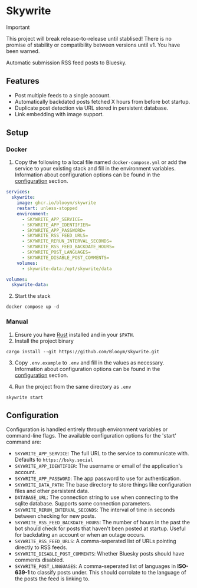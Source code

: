 # Skywrite

> [!IMPORTANT]
> This project will break release-to-release until stablised! There is no
> promise of stability or compatibility between versions until v1. You have been
> warned.

Automatic submission RSS feed posts to Bluesky.

## Features

- Post multiple feeds to a single account.
- Automatically backdated posts fetched X hours from before bot startup.
- Duplicate post detection via URL stored in persistent database.
- Link embedding with image support.

## Setup

### Docker

1. Copy the following to a local file named `docker-compose.yml` or add the
   service to your existing stack and fill in the environment variables.
   Information about configuration options can be found in the
   [configuration](#configuration) section.

```yml
services:
  skywrite:
    image: ghcr.io/blooym/skywrite
    restart: unless-stopped
    environment:
      - SKYWRITE_APP_SERVICE=
      - SKYWRITE_APP_IDENTIFIER=
      - SKYWRITE_APP_PASSWORD=
      - SKYWRITE_RSS_FEED_URLS=
      - SKYWRITE_RERUN_INTERVAL_SECONDS=
      - SKYWRITE_RSS_FEED_BACKDATE_HOURS=
      - SKYWRITE_POST_LANGUAGES=
      - SKYWRITE_DISABLE_POST_COMMENTS=
    volumes:
      - skywrite-data:/opt/skywrite/data

volumes:
  skywrite-data:
```

2. Start the stack

```
docker compose up -d
```

### Manual

1. Ensure you have [Rust](https://www.rust-lang.org/tools/install) installed and
   in your `$PATH`.
2. Install the project binary

```
cargo install --git https://github.com/Blooym/skywrite.git
```

3. Copy `.env.example` to `.env` and fill in the values as necessary.
   Information about configuration options can be found in the
   [configuration](#configuration) section.

4. Run the project from the same directory as `.env`

```
skywrite start
```

## Configuration

Configuration is handled entirely through environment variables or command-line
flags. The available configuration options for the 'start' command are:

- `SKYWRITE_APP_SERVICE`: The full URL to the service to communicate with. Defaults to
  `https://bsky.social`
- `SKYWRITE_APP_IDENTIFIER`: The username or email of the application's account.
- `SKYWRITE_APP_PASSWORD`: The app password to use for authentication.
- `SKYWRITE_DATA_PATH`: The base directory to store things like configuration files and
  other persistent data.
- `DATABASE_URL`: The connection string to use when connecting to the sqlite
  database. Supports some connection parameters.
- `SKYWRITE_RERUN_INTERVAL_SECONDS`: The interval of time in seconds between checking for
  new posts.
- `SKYWRITE_RSS_FEED_BACKDATE_HOURS`: The number of hours in the past the bot should
  check for posts that haven't been posted at startup. Useful for backdating an
  account or when an outage occurs.
- `SKYWRITE_RSS_FEED_URLS`: A comma-seperated list of URLs pointing directly to RSS
  feeds.
- `SKYWRITE_DISABLE_POST_COMMENTS`: Whether Bluesky posts should have comments disabled.
- `SKYWRITE_POST_LANGUAGES`: A comma-seperated list of languages in **ISO-639-1** to
  classify posts under. This should corrolate to the language of the posts the
  feed is linking to.
